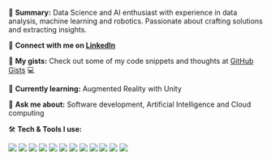 💼 **Summary:** Data Science and AI enthusiast with experience in data analysis, machine learning and robotics. Passionate about crafting solutions and extracting insights.

🤝 **Connect with me on [LinkedIn](https://www.linkedin.com/in/rsoares10/)**

📓 **My gists:** Check out some of my code snippets and thoughts at [GitHub Gists](https://gist.github.com/rsoares10) 💻

🌱 **Currently learning:** Augmented Reality with Unity

💬 **Ask me about:** Software development, Artificial Intelligence and Cloud computing

🛠 **Tech & Tools I use:**

<img src="https://img.shields.io/badge/-AWS-%23FF9900?style=flat&logo=amazon-aws&logoColor=white"> <img src="https://img.shields.io/badge/-Python-teal?style=flat&logo=python&logoColor=white"> <img src="https://img.shields.io/badge/-R-%23276DC3?style=flat&logo=R&logoColor=white"> <img src="https://img.shields.io/badge/-OpenCV-%23white ?style=flat&logo=opencv&logoColor=white"> <img src="https://img.shields.io/badge/-TensorFlow-FFA611?style=flat&logo=tensorflow&logoColor=white"> <img src="https://img.shields.io/badge/-PyTorch-%23F24E1E?style=flat&logo=pytorch&logoColor=white"> <img src="https://img.shields.io/badge/-Spark-e535ab?style=flat&logo=apache-spark&logoColor=white"> <img src="https://img.shields.io/badge/-SQL-3DDC84?style=flat&logo=sql&logoColor=white"> <img src="https://img.shields.io/badge/-NLTK-FFA611?style=flat&logo=nltk&logoColor=white"> <img src="https://img.shields.io/badge/-spaCy-%230175C2?style=flat&logo=&logoColor=white"> <img src="https://img.shields.io/badge/-Jupyter-%23FA0F00?style=flat&logo=jupyter&logoColor=white"> <img src="https://img.shields.io/badge/-Unity-black?style=flat&logo=Unity&logoColor=white">
